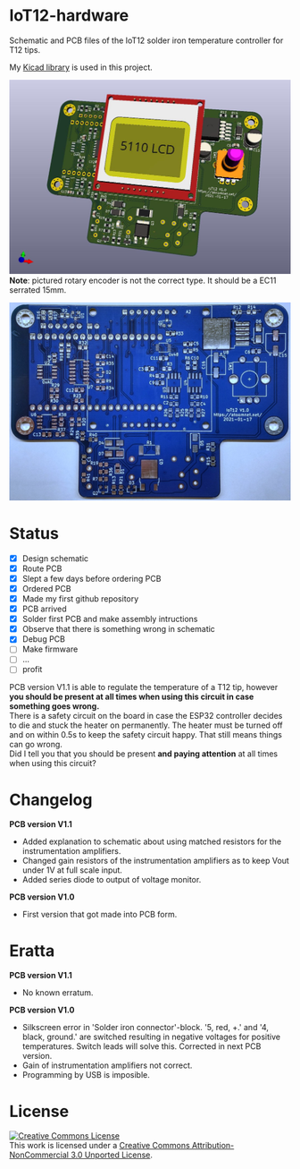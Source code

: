 # IoT12-hardware
Schematic and PCB files of the IoT12 solder iron temperature controller for T12 tips.

My [Kicad library](https://github.com/atoomnetmarc/ATOOMNETKICAD) is used in this project.

![](IoT12-render.jpg)
**Note**: pictured rotary encoder is not the correct type. It should be a EC11 serrated 15mm.

![](IoT12-pcb.jpg)

# Status

- [x] Design schematic
- [x] Route PCB
- [x] Slept a few days before ordering PCB
- [x] Ordered PCB
- [x] Made my first github repository
- [x] PCB arrived
- [x] Solder first PCB and make assembly intructions
- [x] Observe that there is something wrong in schematic
- [x] Debug PCB
- [ ] Make firmware
- [ ] ...
- [ ] profit

PCB version V1.1 is able to regulate the temperature of a T12 tip, however **you should be present at all times when using this circuit in case something goes wrong.**\
There is a safety circuit on the board in case the ESP32 controller decides to die and stuck the heater on permanently. The heater must be turned off and on within 0.5s to keep the safety circuit happy. That still means things can go wrong.\
Did I tell you that you should be present **and paying attention** at all times when using this circuit?

# Changelog

**PCB version V1.1**

- Added explanation to schematic about using matched resistors for the instrumentation amplifiers.
- Changed gain resistors of the instrumentation amplifiers as to keep Vout under 1V at full scale input.
- Added series diode to output of voltage monitor.

**PCB version V1.0**

- First version that got made into PCB form.

# Eratta

**PCB version V1.1**

- No known erratum.

**PCB version V1.0**

- Silkscreen error in 'Solder iron connector'-block. '5, red, +.' and '4, black, ground.' are switched resulting in negative voltages for positive temperatures. Switch leads will solve this. Corrected in next PCB version.
- Gain of instrumentation amplifiers not correct.
- Programming by USB is imposible.

# License

<a rel="license" href="http://creativecommons.org/licenses/by-nc/3.0/"><img alt="Creative Commons License" style="border-width:0" src="https://i.creativecommons.org/l/by-nc/3.0/88x31.png" /></a><br />This work is licensed under a <a rel="license" href="http://creativecommons.org/licenses/by-nc/3.0/">Creative Commons Attribution-NonCommercial 3.0 Unported License</a>.